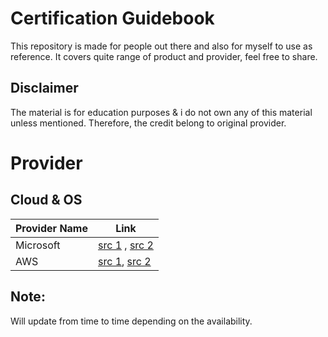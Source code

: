 # Certification Guidebook 

This repository is made for people out there and also for myself to use as reference. It covers quite range of product and provider, feel free to share. 

## Disclaimer
The material is for education purposes & i do not own any of this material unless mentioned. Therefore, the credit belong to original provider.


# Provider
## Cloud & OS

| Provider Name | Link |
| ------------- | ---- |
| Microsoft     | [src 1](https://github.com/MicrosoftLearning) , [src 2](https://www.tutorialspoint.com/microsoft_azure/index.htm) |
| AWS		| [src 1](#), [src 2](https://github.com/ACloudGuru-Resources) |


## Note:
Will update from time to time depending on the availability.



